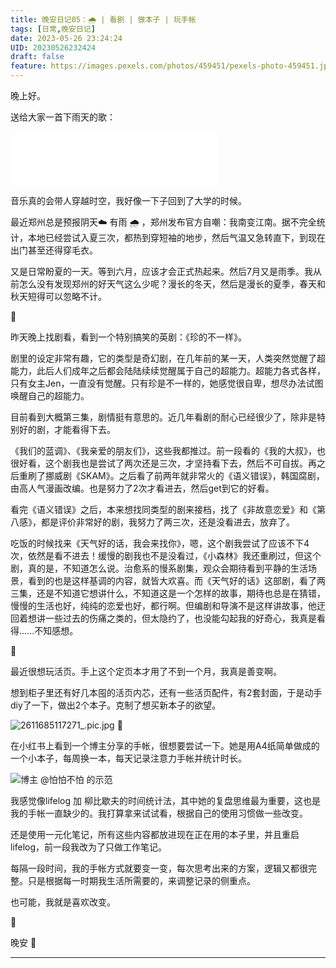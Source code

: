 ```yaml
---
title: 晚安日记05：🌧 | 看剧 | 做本子 | 玩手帐
tags: [日常,晚安日记]
date: 2023-05-26 23:24:24
UID: 20230526232424
draft: false
feature: https://images.pexels.com/photos/459451/pexels-photo-459451.jpeg
---
```


晚上好。

送给大家一首下雨天的歌：


<iframe frameborder="no" border="0" marginwidth="0" marginheight="0" width=330 height=86 src="//music.163.com/outchain/player?type=2&id=1426112587&auto=1&height=66"></iframe>

音乐真的会带人穿越时空，我好像一下子回到了大学的时候。

最近郑州总是预报阴天☁️ 有雨 🌧 ，郑州发布官方自嘲：我南变江南。据不完全统计，本地已经尝试入夏三次，都热到穿短袖的地步，然后气温又急转直下，到现在出门甚至还得穿毛衣。

又是日常盼夏的一天。等到六月，应该才会正式热起来。然后7月又是雨季。我从前怎么没有发现郑州的好天气这么少呢？漫长的冬天，然后是漫长的夏季，春天和秋天短得可以忽略不计。

<!--more-->
🌲

昨天晚上找剧看，看到一个特别搞笑的英剧：《珍的不一样》。

剧里的设定非常有趣，它的类型是奇幻剧，在几年前的某一天，人类突然觉醒了超能力，此后人们成年之后都会陆陆续续觉醒属于自己的超能力。超能力各式各样，只有女主Jen，一直没有觉醒。只有珍是不一样的，她感觉很自卑，想尽办法试图唤醒自己的超能力。

目前看到大概第三集，剧情挺有意思的。近几年看剧的耐心已经很少了，除非是特别好的剧，才能看得下去。

《我们的蓝调》、《我亲爱的朋友们》，这些我都推过。前一段看的《我的大叔》，也很好看，这个剧我也是尝试了两次还是三次，才坚持看下去，然后不可自拔。再之后重刷了挪威剧《SKAM》。之后看了前两年就非常火的《语义错误》，韩国腐剧，由高人气漫画改编。也是努力了2次才看进去，然后get到它的好看。

看完《语义错误》之后，本来想找同类型的剧来接档，找了《非故意恋爱》和《第八感》，都是评价非常好的剧，我努力了两三次，还是没看进去，放弃了。

吃饭的时候找来《天气好的话，我会来找你》，嗯，这个剧我尝试了应该不下4次，依然是看不进去！缓慢的剧我也不是没看过，《小森林》我还重刷过，但这个剧，真的是，不知道怎么说。治愈系的慢系剧集，观众会期待看到平静的生活场景，看到的也是这样基调的内容，就皆大欢喜。而《天气好的话》这部剧，看了两三集，还是不知道它想讲什么，不知道这是一个怎样的故事，期待也总是在猜错，慢慢的生活也好，纯纯的恋爱也好，都行啊。但编剧和导演不是这样讲故事，他迂回着想讲一些过去的伤痛之类的，但太隐约了，也没能勾起我的好奇心，我真是看得......不知感想。

🌲

最近很想玩活页。手上这个定页本才用了不到一个月，我真是善变啊。

想到柜子里还有好几本囤的活页内芯，还有一些活页配件，有2套封面，于是动手diy了一下，做出2个本子。克制了想买新本子的欲望。

![2611685117271_.pic.jpg](https://s2.loli.net/2023/05/27/DsVdEYu5Caph2AH.jpg)
🌲

在小红书上看到一个博主分享的手帐，很想要尝试一下。她是用A4纸简单做成的一个小本子，每周换一本，每天记录注意力手帐并统计时长。

![博主 @怕怕不怕 的示范](https://s2.loli.net/2023/05/27/R1kJlw6oKgz7uWB.jpg)


我感觉像lifelog 加 柳比歇夫的时间统计法，其中她的复盘思维最为重要，这也是我的手帐一直缺少的。我打算拿来试试看，根据自己的使用习惯做一些改变。

还是使用一元化笔记，所有这些内容都放进现在正在用的本子里，并且重启lifelog，前一段我改为了只做工作笔记。

每隔一段时间，我的手帐方式就要变一变，每次思考出来的方案，逻辑又都很完整。只是根据每一时期我生活所需要的，来调整记录的侧重点。

也可能，我就是喜欢改变。

🌲

晚安 🌛

---

